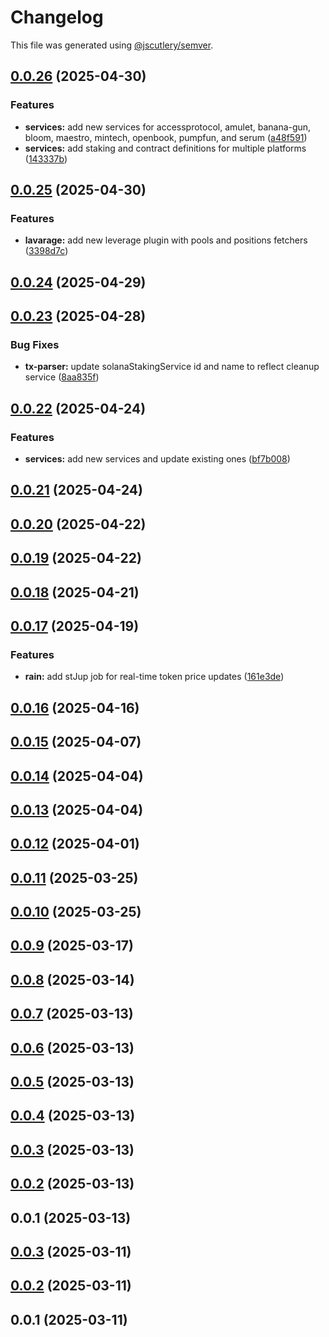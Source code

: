 # Changelog

This file was generated using [@jscutlery/semver](https://github.com/jscutlery/semver).

## [0.0.26](https://github.com/sonarwatch/portfolio/compare/tx-parser-0.0.25...tx-parser-0.0.26) (2025-04-30)


### Features

* **services:** add new services for accessprotocol, amulet, banana-gun, bloom, maestro, mintech, openbook, pumpfun, and serum ([a48f591](https://github.com/sonarwatch/portfolio/commit/a48f591dcf3ceb5d5a845fda35dda3543b4faf46))
* **services:** add staking and contract definitions for multiple platforms ([143337b](https://github.com/sonarwatch/portfolio/commit/143337befedf80658f8dc64368d8fdfa1c116145))



## [0.0.25](https://github.com/sonarwatch/portfolio/compare/tx-parser-0.0.24...tx-parser-0.0.25) (2025-04-30)


### Features

* **lavarage:** add new leverage plugin with pools and positions fetchers ([3398d7c](https://github.com/sonarwatch/portfolio/commit/3398d7cc153889e324f479b9ad46afeecf556bc0))



## [0.0.24](https://github.com/sonarwatch/portfolio/compare/tx-parser-0.0.23...tx-parser-0.0.24) (2025-04-29)



## [0.0.23](https://github.com/sonarwatch/portfolio/compare/tx-parser-0.0.22...tx-parser-0.0.23) (2025-04-28)


### Bug Fixes

* **tx-parser:** update solanaStakingService id and name to reflect cleanup service ([8aa835f](https://github.com/sonarwatch/portfolio/commit/8aa835fdc0e191021132eb2d5678b0b43ee39750))



## [0.0.22](https://github.com/sonarwatch/portfolio/compare/tx-parser-0.0.21...tx-parser-0.0.22) (2025-04-24)


### Features

* **services:** add new services and update existing ones ([bf7b008](https://github.com/sonarwatch/portfolio/commit/bf7b008836f7e7c27555d6b07286cc70dfae6f10))



## [0.0.21](https://github.com/sonarwatch/portfolio/compare/tx-parser-0.0.20...tx-parser-0.0.21) (2025-04-24)



## [0.0.20](https://github.com/sonarwatch/portfolio/compare/tx-parser-0.0.19...tx-parser-0.0.20) (2025-04-22)



## [0.0.19](https://github.com/sonarwatch/portfolio/compare/tx-parser-0.0.18...tx-parser-0.0.19) (2025-04-22)



## [0.0.18](https://github.com/sonarwatch/portfolio/compare/tx-parser-0.0.17...tx-parser-0.0.18) (2025-04-21)



## [0.0.17](https://github.com/sonarwatch/portfolio/compare/tx-parser-0.0.16...tx-parser-0.0.17) (2025-04-19)


### Features

* **rain:** add stJup job for real-time token price updates ([161e3de](https://github.com/sonarwatch/portfolio/commit/161e3de497ea634bebd2462f1fedbae95e52d8cf))



## [0.0.16](https://github.com/sonarwatch/portfolio/compare/tx-parser-0.0.15...tx-parser-0.0.16) (2025-04-16)



## [0.0.15](https://github.com/sonarwatch/portfolio/compare/tx-parser-0.0.14...tx-parser-0.0.15) (2025-04-07)



## [0.0.14](https://github.com/sonarwatch/portfolio/compare/tx-parser-0.0.13...tx-parser-0.0.14) (2025-04-04)



## [0.0.13](https://github.com/sonarwatch/portfolio/compare/tx-parser-0.0.12...tx-parser-0.0.13) (2025-04-04)



## [0.0.12](https://github.com/sonarwatch/portfolio/compare/tx-parser-0.0.11...tx-parser-0.0.12) (2025-04-01)



## [0.0.11](https://github.com/sonarwatch/portfolio/compare/tx-parser-0.0.10...tx-parser-0.0.11) (2025-03-25)



## [0.0.10](https://github.com/sonarwatch/portfolio/compare/tx-parser-0.0.9...tx-parser-0.0.10) (2025-03-25)



## [0.0.9](https://github.com/sonarwatch/portfolio/compare/tx-parser-0.0.8...tx-parser-0.0.9) (2025-03-17)



## [0.0.8](https://github.com/sonarwatch/portfolio/compare/tx-parser-0.0.7...tx-parser-0.0.8) (2025-03-14)



## [0.0.7](https://github.com/sonarwatch/portfolio/compare/tx-parser-0.0.6...tx-parser-0.0.7) (2025-03-13)



## [0.0.6](https://github.com/sonarwatch/portfolio/compare/tx-parser-0.0.5...tx-parser-0.0.6) (2025-03-13)



## [0.0.5](https://github.com/sonarwatch/portfolio/compare/tx-parser-0.0.4...tx-parser-0.0.5) (2025-03-13)



## [0.0.4](https://github.com/sonarwatch/portfolio/compare/tx-parser-0.0.3...tx-parser-0.0.4) (2025-03-13)



## [0.0.3](https://github.com/sonarwatch/portfolio/compare/tx-parser-0.0.2...tx-parser-0.0.3) (2025-03-13)



## [0.0.2](https://github.com/sonarwatch/portfolio/compare/tx-parser-0.0.1...tx-parser-0.0.2) (2025-03-13)



## 0.0.1 (2025-03-13)



## [0.0.3](https://github.com/sonarwatch/portfolio/compare/tx-parser-0.0.2...tx-parser-0.0.3) (2025-03-11)



## [0.0.2](https://github.com/sonarwatch/portfolio/compare/tx-parser-0.0.1...tx-parser-0.0.2) (2025-03-11)



## 0.0.1 (2025-03-11)
